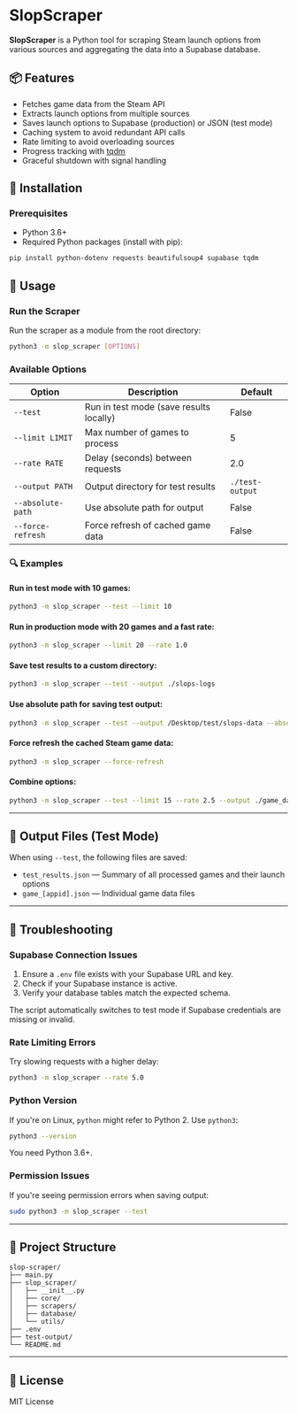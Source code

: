 # SlopScraper

**SlopScraper** is a Python tool for scraping Steam launch options from various sources and aggregating the data into a Supabase database.

## 📦 Features

- Fetches game data from the Steam API
- Extracts launch options from multiple sources
- Saves launch options to Supabase (production) or JSON (test mode)
- Caching system to avoid redundant API calls
- Rate limiting to avoid overloading sources
- Progress tracking with [tqdm](https://tqdm.github.io/)
- Graceful shutdown with signal handling

## 🔧 Installation

### Prerequisites

- Python 3.6+
- Required Python packages (install with pip):

```bash
pip install python-dotenv requests beautifulsoup4 supabase tqdm
```

## 🚀 Usage

### Run the Scraper

Run the scraper as a module from the root directory:

```bash
python3 -m slop_scraper [OPTIONS]
```

### Available Options

| Option            | Description                                             | Default             |
|-------------------|---------------------------------------------------------|---------------------|
| `--test`          | Run in test mode (save results locally)                | False               |
| `--limit LIMIT`   | Max number of games to process                         | 5                   |
| `--rate RATE`     | Delay (seconds) between requests                       | 2.0                 |
| `--output PATH`   | Output directory for test results                      | `./test-output`     |
| `--absolute-path` | Use absolute path for output                           | False               |
| `--force-refresh` | Force refresh of cached game data                      | False               |

### 🔍 Examples

#### Run in test mode with 10 games:
```bash
python3 -m slop_scraper --test --limit 10
```

#### Run in production mode with 20 games and a fast rate:
```bash
python3 -m slop_scraper --limit 20 --rate 1.0
```

#### Save test results to a custom directory:
```bash
python3 -m slop_scraper --test --output ./slops-logs
```

#### Use absolute path for saving test output:
```bash
python3 -m slop_scraper --test --output /Desktop/test/slops-data --absolute-path
```

#### Force refresh the cached Steam game data:
```bash
python3 -m slop_scraper --force-refresh
```

#### Combine options:
```bash
python3 -m slop_scraper --test --limit 15 --rate 2.5 --output ./game_data --force-refresh
```

---

## 🧪 Output Files (Test Mode)

When using `--test`, the following files are saved:

- `test_results.json` — Summary of all processed games and their launch options
- `game_[appid].json` — Individual game data files

---

## 🧰 Troubleshooting

### Supabase Connection Issues

1. Ensure a `.env` file exists with your Supabase URL and key.
2. Check if your Supabase instance is active.
3. Verify your database tables match the expected schema.

The script automatically switches to test mode if Supabase credentials are missing or invalid.

### Rate Limiting Errors

Try slowing requests with a higher delay:

```bash
python3 -m slop_scraper --rate 5.0
```

### Python Version

If you're on Linux, `python` might refer to Python 2. Use `python3`:

```bash
python3 --version
```

You need Python 3.6+.

### Permission Issues

If you're seeing permission errors when saving output:

```bash
sudo python3 -m slop_scraper --test
```

---

## 📁 Project Structure

```
slop-scraper/
├── main.py
├── slop_scraper/
│   ├── __init__.py
│   ├── core/
│   ├── scrapers/
│   ├── database/
│   └── utils/
├── .env
├── test-output/
└── README.md
```

---

## 📜 License

MIT License
